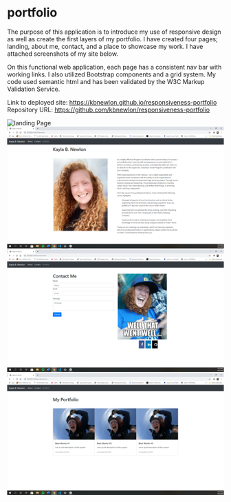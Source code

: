 # portfolio

The purpose of this application is to introduce my use of responsive design as well as create the first layers of my portfolio. I have created four pages; landing, about me, contact, and a place to showcase my work. I have attached screenshots of my site below. 

On this functional web application, each page has a consistent nav bar with working links. I also utilized Bootstrap components and a grid system. My code used semantic html and has been validated by the W3C Markup Validation Service. 

Link to deployed site:  https://kbnewlon.github.io/responsiveness-portfolio
Repository URL: https://github.com/kbnewlon/responsiveness-portfolio 

![landing Page](/Assets/LandingPageScreenShot.PNG)
![about Me](/Assets/AboutMeScreenShot.PNG)
![contact](/Assets/ContactMeScreenShot.PNG)
![portfolio](/Assets/PortfilioScreenShot.PNG)

